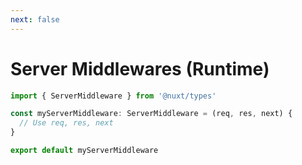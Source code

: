 ```yaml
---
next: false
---
```


# Server Middlewares (Runtime)

```ts
import { ServerMiddleware } from '@nuxt/types'

const myServerMiddleware: ServerMiddleware = (req, res, next) {
  // Use req, res, next
}

export default myServerMiddleware
```
